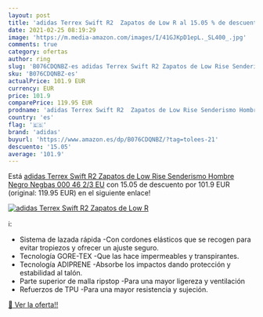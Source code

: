 ```yaml
---
layout: post
title: 'adidas Terrex Swift R2  Zapatos de Low R al 15.05 % de descuento'
date: 2021-02-25 08:19:29
image: 'https://m.media-amazon.com/images/I/41GJKpD1epL._SL400_.jpg'
comments: true
category: ofertas
author: ring
slug: 'B076CDQNBZ-es adidas Terrex Swift R2 Zapatos de Low Rise Senderismo...'
sku: 'B076CDQNBZ-es'
actualPrice: 101.9 EUR
currency: EUR
price: 101.9
comparePrice: 119.95 EUR
prodname: 'adidas Terrex Swift R2  Zapatos de Low Rise Senderismo Hombre  Negro  Negbas 000   46 2/3 EU'
country: 'es'
flag: '🇪🇸'
brand: 'adidas'
buyurl: 'https://www.amazon.es/dp/B076CDQNBZ/?tag=tolees-21'
descuento: '15.05'
average: '101.9'
---
```


Está [adidas Terrex Swift R2  Zapatos de Low Rise Senderismo Hombre  Negro  Negbas 000   46 2/3 EU](https://www.amazon.es/dp/B076CDQNBZ/?tag=tolees-21) con 15.05 de descuento por 101.9 EUR (original: 119.95 EUR) en el siguiente enlace!

[![adidas Terrex Swift R2  Zapatos de Low R](https://m.media-amazon.com/images/I/41GJKpD1epL._SL400_.jpg)](https://www.amazon.es/dp/B076CDQNBZ/?tag=tolees-21)

ℹ️:

- Sistema de lazada rápida -Con cordones elásticos que se recogen para evitar tropiezos y ofrecer un ajuste seguro.
- Tecnología GORE-TEX -Que las hace impermeables y transpirantes.
- Tecnología ADIPRENE -Absorbe los impactos dando protección y estabilidad al talón.
- Parte superior de malla ripstop -Para una mayor ligereza y ventilación
- Refuerzos de TPU -Para una mayor resistencia y sujeción.

[🛒 Ver la oferta!!](https://www.amazon.es/dp/B076CDQNBZ/?tag=tolees-21)
